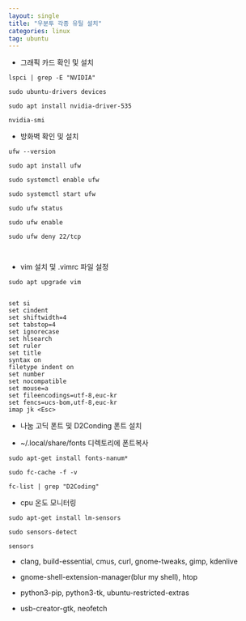 ```yaml
---
layout: single
title: "우분투 각종 유틸 설치"
categories: linux
tag: ubuntu
---
```


- 그래픽 카드 확인 및 설치

```
lspci | grep -E "NVIDIA"

sudo ubuntu-drivers devices

sudo apt install nvidia-driver-535

nvidia-smi
```

- 방화벽 확인 및 설치

```
ufw --version

sudo apt install ufw

sudo systemctl enable ufw

sudo systemctl start ufw

sudo ufw status

sudo ufw enable

sudo ufw deny 22/tcp



```

- vim 설치 및 .vimrc 파일 설정

```
sudo apt upgrade vim


set si
set cindent
set shiftwidth=4
set tabstop=4
set ignorecase
set hlsearch
set ruler
set title
syntax on
filetype indent on
set number
set nocompatible
set mouse=a
set fileencodings=utf-8,euc-kr
set fencs=ucs-bom,utf-8,euc-kr
imap jk <Esc>
```

- 나눔 고딕 폰트 및 D2Conding 폰트 설치

- ~/.local/share/fonts 디렉토리에 폰트복사

```
sudo apt-get install fonts-nanum*

sudo fc-cache -f -v

fc-list | grep "D2Coding"
```

- cpu 온도 모니터링

```
sudo apt-get install lm-sensors

sudo sensors-detect

sensors
```

- clang, build-essential, cmus, curl, gnome-tweaks, gimp, kdenlive

- gnome-shell-extension-manager(blur my shell), htop

- python3-pip, python3-tk, ubuntu-restricted-extras

- usb-creator-gtk, neofetch
